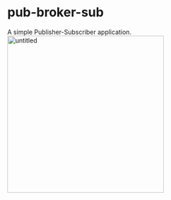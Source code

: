 # pub-broker-sub
A simple Publisher-Subscriber application.
<br/>
<img width="354" alt="untitled" src="https://user-images.githubusercontent.com/47944245/53300304-55534280-3880-11e9-97e7-2a0ddf589669.png">
<br/>
